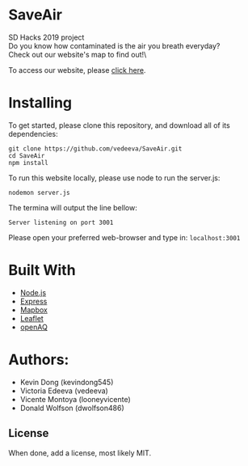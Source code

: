 # SaveAir
SD Hacks 2019 project\
Do you know how contaminated is the air you breath everyday?\
Check out our website's map to find out!\

To access our website, please [click here](http://18.191.117.19:3001/index.html#top). 

# Installing
To get started, please clone this repository, and download all of its dependencies:
```
git clone https://github.com/vedeeva/SaveAir.git
cd SaveAir
npm install
```
To run this website locally, please use node to run the server.js:
```
nodemon server.js
```
The termina will output the line bellow:
```
Server listening on port 3001
```
Please open your preferred web-browser and type in: `localhost:3001`

# Built With
- [Node.js](https://nodejs.org/en/)
- [Express](https://expressjs.com/)
- [Mapbox](https://www.mapbox.com/)
- [Leaflet](https://leafletjs.com/index.html)
- [openAQ](https://openaq.org/#/locations?_k=eg27t1)

# Authors:
- Kevin Dong (kevindong545)
- Victoria Edeeva (vedeeva)
- Vicente Montoya (looneyvicente)
- Donald Wolfson (dwolfson486)

## License
When done, add a license, most likely MIT.
